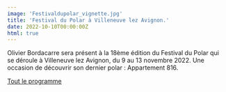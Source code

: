 ```yaml
---
image: 'Festivaldupolar_vignette.jpg'
title: 'Festival du Polar à Villeneuve lez Avignon.'
date: 2022-10-10T00:00:00Z
html: true
---
```


<p>
  Olivier Bordacarre sera présent à la 18ème édition du Festival du Polar qui se déroule à Villeneuve lez Avignon, du 9 au 13 novembre 2022.
  Une occasion de découvrir son dernier polar : Appartement 816.<br/>
</p>
<p>
  <a
    href="https://www.polar-villeneuvelezavignon.fr/"
    rel="noopener noreferrer"
    target="_blank"
  >
    Tout le programme
  </a>
</p>


